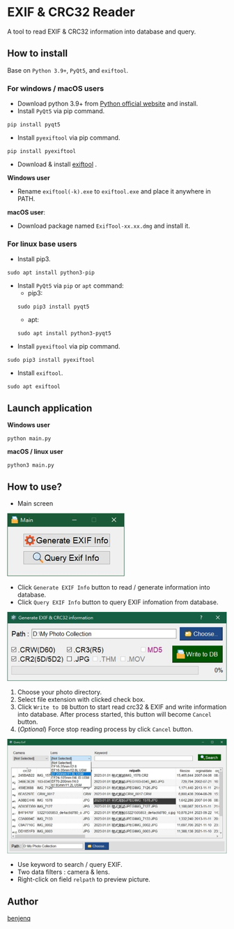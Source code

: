 # EXIF & CRC32 Reader

A tool to read EXIF & CRC32 information into database and query. 

## How to install

 Base on `Python 3.9+`, `PyQt5`, and `exiftool`.

### For windows / macOS users
- Download python 3.9+ from [Python official website](https://www.python.org/downloads/) and install.
- Install `PyQt5` via pip command.
```
pip install pyqt5
```
- Install `pyexiftool` via pip command.
```
pip install pyexiftool
```
- Download & install [exiftool](https://exiftool.org/index.html) .

**Windows user**
- Rename `exiftool(-k).exe` to `exiftool.exe` and place it anywhere in PATH.

**macOS user**:
- Download package named `ExifTool-xx.xx.dmg` and install it.

### For linux base users
- Install pip3.
```
sudo apt install python3-pip
```

- Install `PyQt5` via `pip` or `apt` command:
  - pip3:
  ```
  sudo pip3 install pyqt5
  ```
  - apt:
  ```
  sudo apt install python3-pyqt5
  ```
- Install `pyexiftool` via pip command.
```
sudo pip3 install pyexiftool
```

- Install `exiftool`.
```
sudo apt exiftool
```

## Launch application
**Windows user**
```
python main.py
```
**macOS / linux user**
```
python3 main.py
```

## How to use?

- Main screen

![Main](pics/pic1.jpg)

- Click `Generate EXIF Info` button to read / generate information into database.
- Click `Query EXIF Info` button to query EXIF infomation from database.

![pic2](pics/pic2.jpg)
1. Choose your photo directory.
2. Select file extension with clicked check box.
3. Click `Write to DB` button to start read crc32 & EXIF and write information into database. After process started, this button will become `Cancel` button.
4. (*Optional*) Force stop reading process by click `Cancel` button.

![pic3](pics/pic3.jpg)
- Use keyword to search / query EXIF.
- Two data filters : camera & lens.
- Right-click on field `relpath` to preview picture.


## Author

[benjenq](https://github.com/benjenq)
